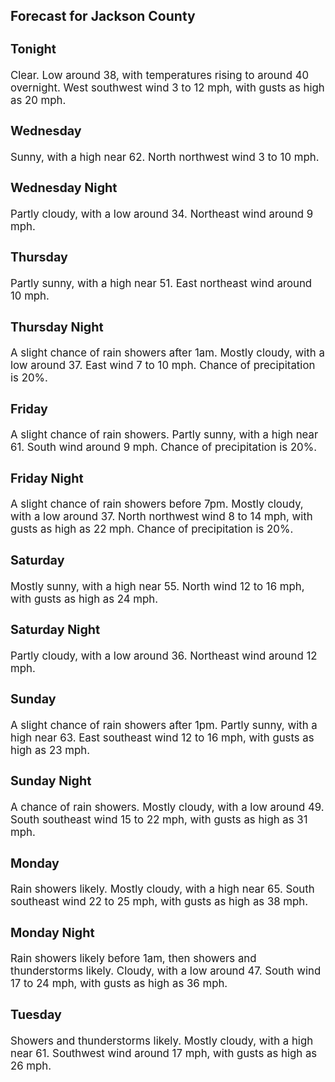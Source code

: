 <div>
   <h2>Forecast for Jackson County</h2>
   <p>
      <div style="font-size:120%">
         <h3>Tonight</h3>Clear. Low around 38, with temperatures rising to around 40 overnight. West southwest wind 3 to 12 mph, with gusts as high
         as 20 mph.<br></div>
   </p>
   <p>
      <div style="font-size:120%">
         <h3>Wednesday</h3>Sunny, with a high near 62. North northwest wind 3 to 10 mph.<br></div>
   </p>
   <p>
      <div style="font-size:120%">
         <h3>Wednesday Night</h3>Partly cloudy, with a low around 34. Northeast wind around 9 mph.<br></div>
   </p>
   <p>
      <div style="font-size:120%">
         <h3>Thursday</h3>Partly sunny, with a high near 51. East northeast wind around 10 mph.<br></div>
   </p>
   <p>
      <div style="font-size:120%">
         <h3>Thursday Night</h3>A slight chance of rain showers after 1am. Mostly cloudy, with a low around 37. East wind 7 to 10 mph. Chance of precipitation
         is 20%.<br></div>
   </p>
   <p>
      <div style="font-size:120%">
         <h3>Friday</h3>A slight chance of rain showers. Partly sunny, with a high near 61. South wind around 9 mph. Chance of precipitation is 20%.<br></div>
   </p>
   <p>
      <div style="font-size:120%">
         <h3>Friday Night</h3>A slight chance of rain showers before 7pm. Mostly cloudy, with a low around 37. North northwest wind 8 to 14 mph, with gusts
         as high as 22 mph. Chance of precipitation is 20%.<br></div>
   </p>
   <p>
      <div style="font-size:120%">
         <h3>Saturday</h3>Mostly sunny, with a high near 55. North wind 12 to 16 mph, with gusts as high as 24 mph.<br></div>
   </p>
   <p>
      <div style="font-size:120%">
         <h3>Saturday Night</h3>Partly cloudy, with a low around 36. Northeast wind around 12 mph.<br></div>
   </p>
   <p>
      <div style="font-size:120%">
         <h3>Sunday</h3>A slight chance of rain showers after 1pm. Partly sunny, with a high near 63. East southeast wind 12 to 16 mph, with gusts
         as high as 23 mph.<br></div>
   </p>
   <p>
      <div style="font-size:120%">
         <h3>Sunday Night</h3>A chance of rain showers. Mostly cloudy, with a low around 49. South southeast wind 15 to 22 mph, with gusts as high as 31
         mph.<br></div>
   </p>
   <p>
      <div style="font-size:120%">
         <h3>Monday</h3>Rain showers likely. Mostly cloudy, with a high near 65. South southeast wind 22 to 25 mph, with gusts as high as 38 mph.<br></div>
   </p>
   <p>
      <div style="font-size:120%">
         <h3>Monday Night</h3>Rain showers likely before 1am, then showers and thunderstorms likely. Cloudy, with a low around 47. South wind 17 to 24 mph,
         with gusts as high as 36 mph.<br></div>
   </p>
   <p>
      <div style="font-size:120%">
         <h3>Tuesday</h3>Showers and thunderstorms likely. Mostly cloudy, with a high near 61. Southwest wind around 17 mph, with gusts as high as
         26 mph.<br></div>
   </p>
</div>
